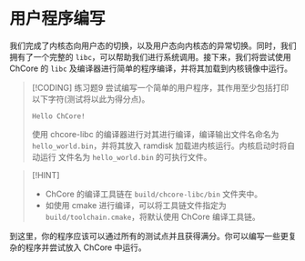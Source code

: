 # 用户程序编写

我们完成了内核态向用户态的切换，以及用户态向内核态的异常切换。同时，我们拥有了一个完整的 `libc`，可以帮助我们进行系统调用。接下来，我们将尝试使用 ChCore 的 `libc` 及编译器进行简单的程序编译，并将其加载到内核镜像中运行。

> [!CODING] 练习题9
> 尝试编写一个简单的用户程序，其作用至少包括打印以下字符(测试将以此为得分点)。
>
> ```
> Hello ChCore!
> ```
>
> 使用 chcore-libc 的编译器进行对其进行编译，编译输出文件名命名为 `hello_world.bin`，并将其放入 ramdisk 加载进内核运行。内核启动时将自动运行 文件名为 `hello_world.bin` 的可执行文件。

> [!HINT]
>
> - ChCore 的编译工具链在 `build/chcore-libc/bin` 文件夹中。
> - 如使用 cmake 进行编译，可以将工具链文件指定为 `build/toolchain.cmake`，将默认使用 ChCore 编译工具链。

到这里，你的程序应该可以通过所有的测试点并且获得满分。你可以编写一些更复杂的程序并尝试放入 ChCore 中运行。
